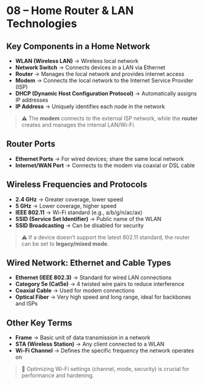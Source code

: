# 08 – Home Router & LAN Technologies

## Key Components in a Home Network

- **WLAN (Wireless LAN)** → Wireless local network
- **Network Switch** → Connects devices in a LAN via Ethernet
- **Router** → Manages the local network and provides internet access
- **Modem** → Connects the local network to the Internet Service Provider (ISP)
- **DHCP (Dynamic Host Configuration Protocol)** → Automatically assigns IP addresses
- **IP Address** → Uniquely identifies each node in the network

> ⚠️ The **modem** connects to the external ISP network, while the **router** creates and manages the internal LAN/Wi-Fi.

## Router Ports

- **Ethernet Ports** → For wired devices; share the same local network
- **Internet/WAN Port** → Connects to the modem via coaxial or DSL cable

## Wireless Frequencies and Protocols

- **2.4 GHz** → Greater coverage, lower speed
- **5 GHz** → Lower coverage, higher speed
- **IEEE 802.11** → Wi-Fi standard (e.g., a/b/g/n/ac/ax)
- **SSID (Service Set Identifier)** → Public name of the WLAN
- **SSID Broadcasting** → Can be disabled for security

> ⚠️ If a device doesn’t support the latest 802.11 standard, the router can be set to **legacy/mixed mode**.

## Wired Network: Ethernet and Cable Types

- **Ethernet (IEEE 802.3)** → Standard for wired LAN connections
- **Category 5e (Cat5e)** → 4 twisted wire pairs to reduce interference
- **Coaxial Cable** → Used for modem connections
- **Optical Fiber** → Very high speed and long range, ideal for backbones and ISPs

## Other Key Terms

- **Frame** → Basic unit of data transmission in a network
- **STA (Wireless Station)** → Any client connected to a WLAN
- **Wi-Fi Channel** → Defines the specific frequency the network operates on

> 🎯 Optimizing Wi-Fi settings (channel, mode, security) is crucial for performance and hardening.
